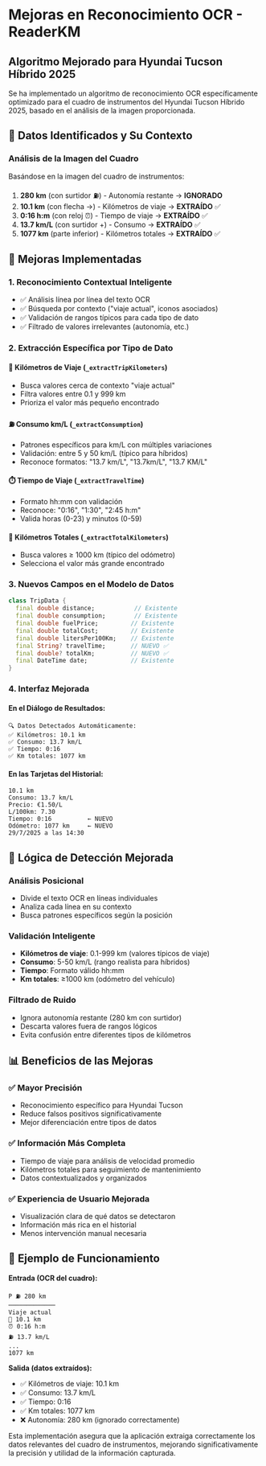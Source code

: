 # Mejoras en Reconocimiento OCR - ReaderKM

## Algoritmo Mejorado para Hyundai Tucson Híbrido 2025

Se ha implementado un algoritmo de reconocimiento OCR específicamente optimizado para el cuadro de instrumentos del Hyundai Tucson Híbrido 2025, basado en el análisis de la imagen proporcionada.

## 🎯 Datos Identificados y Su Contexto

### Análisis de la Imagen del Cuadro
Basándose en la imagen del cuadro de instrumentos:

1. **280 km** (con surtidor ⛽) - Autonomía restante → **IGNORADO**
2. **10.1 km** (con flecha →) - Kilómetros de viaje → **EXTRAÍDO** ✅
3. **0:16 h:m** (con reloj ⏰) - Tiempo de viaje → **EXTRAÍDO** ✅
4. **13.7 km/L** (con surtidor +) - Consumo → **EXTRAÍDO** ✅
5. **1077 km** (parte inferior) - Kilómetros totales → **EXTRAÍDO** ✅

## 🔧 Mejoras Implementadas

### 1. **Reconocimiento Contextual Inteligente**
- ✅ Análisis línea por línea del texto OCR
- ✅ Búsqueda por contexto ("viaje actual", iconos asociados)
- ✅ Validación de rangos típicos para cada tipo de dato
- ✅ Filtrado de valores irrelevantes (autonomía, etc.)

### 2. **Extracción Específica por Tipo de Dato**

#### 🚗 **Kilómetros de Viaje** (`_extractTripKilometers`)
- Busca valores cerca de contexto "viaje actual"
- Filtra valores entre 0.1 y 999 km
- Prioriza el valor más pequeño encontrado

#### ⛽ **Consumo km/L** (`_extractConsumption`) 
- Patrones específicos para km/L con múltiples variaciones
- Validación: entre 5 y 50 km/L (típico para híbridos)
- Reconoce formatos: "13.7 km/L", "13.7km/L", "13.7 KM/L"

#### ⏱️ **Tiempo de Viaje** (`_extractTravelTime`)
- Formato hh:mm con validación
- Reconoce: "0:16", "1:30", "2:45 h:m"
- Valida horas (0-23) y minutos (0-59)

#### 🔢 **Kilómetros Totales** (`_extractTotalKilometers`)
- Busca valores ≥ 1000 km (típico del odómetro)
- Selecciona el valor más grande encontrado

### 3. **Nuevos Campos en el Modelo de Datos**

```dart
class TripData {
  final double distance;           // Existente
  final double consumption;        // Existente
  final double fuelPrice;         // Existente
  final double totalCost;         // Existente
  final double litersPer100Km;    // Existente
  final String? travelTime;       // NUEVO ✅
  final double? totalKm;          // NUEVO ✅
  final DateTime date;            // Existente
}
```

### 4. **Interfaz Mejorada**

#### En el Diálogo de Resultados:
```
🔍 Datos Detectados Automáticamente:
✅ Kilómetros: 10.1 km
✅ Consumo: 13.7 km/L  
✅ Tiempo: 0:16
✅ Km totales: 1077 km
```

#### En las Tarjetas del Historial:
```
10.1 km
Consumo: 13.7 km/L
Precio: €1.50/L
L/100km: 7.30
Tiempo: 0:16          ← NUEVO
Odómetro: 1077 km     ← NUEVO
29/7/2025 a las 14:30
```

## 🧠 Lógica de Detección Mejorada

### **Análisis Posicional**
- Divide el texto OCR en líneas individuales
- Analiza cada línea en su contexto
- Busca patrones específicos según la posición

### **Validación Inteligente**
- **Kilómetros de viaje**: 0.1-999 km (valores típicos de viaje)
- **Consumo**: 5-50 km/L (rango realista para híbridos)
- **Tiempo**: Formato válido hh:mm
- **Km totales**: ≥1000 km (odómetro del vehículo)

### **Filtrado de Ruido**
- Ignora autonomía restante (280 km con surtidor)
- Descarta valores fuera de rangos lógicos
- Evita confusión entre diferentes tipos de kilómetros

## 📊 Beneficios de las Mejoras

### ✅ **Mayor Precisión**
- Reconocimiento específico para Hyundai Tucson
- Reduce falsos positivos significativamente
- Mejor diferenciación entre tipos de datos

### ✅ **Información Más Completa**
- Tiempo de viaje para análisis de velocidad promedio
- Kilómetros totales para seguimiento de mantenimiento
- Datos contextualizados y organizados

### ✅ **Experiencia de Usuario Mejorada**
- Visualización clara de qué datos se detectaron
- Información más rica en el historial
- Menos intervención manual necesaria

## 🎯 Ejemplo de Funcionamiento

**Entrada (OCR del cuadro):**
```
P ⛽ 280 km
─────────────
Viaje actual
🚗 10.1 km
⏰ 0:16 h:m
⛽ 13.7 km/L
...
1077 km
```

**Salida (datos extraídos):**
- ✅ Kilómetros de viaje: 10.1 km
- ✅ Consumo: 13.7 km/L
- ✅ Tiempo: 0:16
- ✅ Km totales: 1077 km
- ❌ Autonomía: 280 km (ignorado correctamente)

Esta implementación asegura que la aplicación extraiga correctamente los datos relevantes del cuadro de instrumentos, mejorando significativamente la precisión y utilidad de la información capturada.
